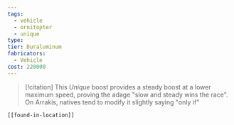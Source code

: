 ```yaml
---
tags:
  - vehicle
  - ornitopter
  - unique
type:
tier: Duraluminum
fabricators:
  - Vehicle
cost: 220000
---
```

> [!citation]
> This *Unique* boost provides a steady boost at a lower maximum speed, proving the adage "slow and steady wins the race". On Arrakis, natives tend to modify it slightly saying "only if"
```meta-bind-embed
[[found-in-location]]
```